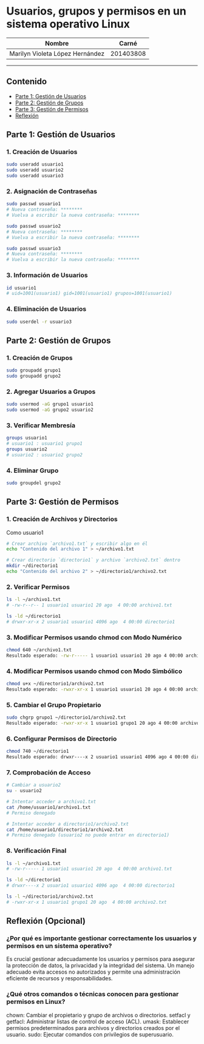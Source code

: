 # Usuarios, grupos y permisos en un sistema operativo Linux

| Nombre | Carné |
|-------|--------|
| Marilyn Violeta López Hernández     | 201403808      |
---

## Contenido
- [Parte 1: Gestión de Usuarios](#Parte1)
- [Parte 2: Gestión de Grupos](#Parte2)
- [Parte 3: Gestión de Permisos](#Parte3)
- [Reflexión](#Conclusion)

## <a name="Parte1"></a>Parte 1: Gestión de Usuarios
### 1. Creación de Usuarios
```bash
sudo useradd usuario1
sudo useradd usuario2
sudo useradd usuario3
```
### 2. Asignación de Contraseñas
```bash
sudo passwd usuario1
# Nueva contraseña: ********
# Vuelva a escribir la nueva contraseña: ********

sudo passwd usuario2
# Nueva contraseña: ********
# Vuelva a escribir la nueva contraseña: ********

sudo passwd usuario3
# Nueva contraseña: ********
# Vuelva a escribir la nueva contraseña: ********
```
### 3. Información de Usuarios
```bash
id usuario1
# uid=1001(usuario1) gid=1001(usuario1) grupos=1001(usuario1)
```

### 4. Eliminación de Usuarios
```bash
sudo userdel -r usuario3
```

## <a name="Parte2"></a>Parte 2: Gestión de Grupos
### 1. Creación de Grupos
```bash
sudo groupadd grupo1
sudo groupadd grupo2
```

### 2. Agregar Usuarios a Grupos
```bash
sudo usermod -aG grupo1 usuario1
sudo usermod -aG grupo2 usuario2
```

### 3. Verificar Membresía
```bash
groups usuario1
# usuario1 : usuario1 grupo1
groups usuario2
# usuario2 : usuario2 grupo2
```

### 4. Eliminar Grupo
```bash
sudo groupdel grupo2
```

## <a name="Parte3"></a>Parte 3: Gestión de Permisos
### 1. Creación de Archivos y Directorios
Como usuario1
```bash
# Crear archivo `archivo1.txt` y escribir algo en él
echo "Contenido del archivo 1" > ~/archivo1.txt

# Crear directorio `directorio1` y archivo `archivo2.txt` dentro
mkdir ~/directorio1
echo "Contenido del archivo 2" > ~/directorio1/archivo2.txt
```

### 2. Verificar Permisos
```bash
ls -l ~/archivo1.txt
# -rw-r--r-- 1 usuario1 usuario1 20 ago  4 00:00 archivo1.txt

ls -ld ~/directorio1
# drwxr-xr-x 2 usuario1 usuario1 4096 ago  4 00:00 directorio1
```

### 3. Modificar Permisos usando chmod con Modo Numérico
```bash
chmod 640 ~/archivo1.txt
Resultado esperado: -rw-r----- 1 usuario1 usuario1 20 ago 4 00:00 archivo1.txt
```

### 4. Modificar Permisos usando chmod con Modo Simbólico
```bash
chmod u+x ~/directorio1/archivo2.txt
Resultado esperado: -rwxr-xr-x 1 usuario1 usuario1 20 ago 4 00:00 archivo2.txt
```

### 5. Cambiar el Grupo Propietario
```bash
sudo chgrp grupo1 ~/directorio1/archivo2.txt
Resultado esperado: -rwxr-xr-x 1 usuario1 grupo1 20 ago 4 00:00 archivo2.txt
```
### 6. Configurar Permisos de Directorio
```bash
chmod 740 ~/directorio1
Resultado esperado: drwxr----x 2 usuario1 usuario1 4096 ago 4 00:00 directorio1
```

### 7. Comprobación de Acceso
```bash
# Cambiar a usuario2
su - usuario2

# Intentar acceder a archivo1.txt
cat /home/usuario1/archivo1.txt
# Permiso denegado

# Intentar acceder a directorio1/archivo2.txt
cat /home/usuario1/directorio1/archivo2.txt
# Permiso denegado (usuario2 no puede entrar en directorio1)
```

### 8. Verificación Final
```bash
ls -l ~/archivo1.txt
# -rw-r----- 1 usuario1 usuario1 20 ago  4 00:00 archivo1.txt

ls -ld ~/directorio1
# drwxr----x 2 usuario1 usuario1 4096 ago  4 00:00 directorio1

ls -l ~/directorio1/archivo2.txt
# -rwxr-xr-x 1 usuario1 grupo1 20 ago  4 00:00 archivo2.txt
```
## <a name="Conclusion"></a> Reflexión (Opcional)
### ¿Por qué es importante gestionar correctamente los usuarios y permisos en un sistema operativo?
Es crucial gestionar adecuadamente los usuarios y permisos para asegurar la protección de datos, la privacidad y la integridad del sistema. Un manejo adecuado evita accesos no autorizados y permite una administración eficiente de recursos y responsabilidades.

### ¿Qué otros comandos o técnicas conocen para gestionar permisos en Linux?
chown: Cambiar el propietario y grupo de archivos o directorios.
setfacl y getfacl: Administrar listas de control de acceso (ACL).
umask: Establecer permisos predeterminados para archivos y directorios creados por el usuario.
sudo: Ejecutar comandos con privilegios de superusuario.
